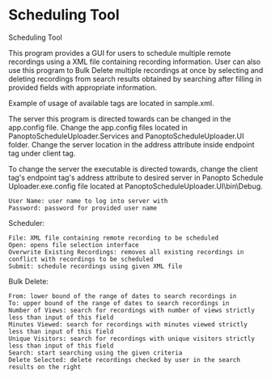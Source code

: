 Scheduling Tool
=====================

Scheduling Tool

This program provides a GUI for users to schedule multiple remote recordings using a XML file containing recording information. User can also use this program to Bulk Delete multiple recordings at once by selecting and deleting recordings from search results obtained by searching after filling in provided fields with appropriate information.

Example of usage of available tags are located in sample.xml.

The server this program is directed towards can be changed in the app.config file. Change the app.config files located in PanoptoScheduleUploader.Services and PanoptoScheduleUploader.UI folder. Change the server location in the address attribute inside endpoint tag under client tag.

To change the server the executable is directed towards, change the client tag's endpoint tag's address attribute to desired server in Panopto Schedule Uploader.exe.config file located at PanoptoScheduleUploader.UI\bin\Debug.

	User Name: user name to log into server with
	Password: password for provided user name

Scheduler:

	File: XML file containing remote recording to be scheduled
	Open: opens file selection interface
	Overwrite Existing Recordings: removes all existing recordings in conflict with recordings to be scheduled
	Submit: schedule recordings using given XML file

Bulk Delete:

	From: lower bound of the range of dates to search recordings in
	To: upper bound of the range of dates to search recordings in
	Number of Views: search for recordings with number of views strictly less than input of this field
	Minutes Viewed: search for recordings with minutes viewed strictly less than input of this field
	Unique Visitors: search for recordings with unique visitors strictly less than input of this field
	Search: start searching using the given criteria
	Delete Selected: delete recordings checked by user in the search results on the right
